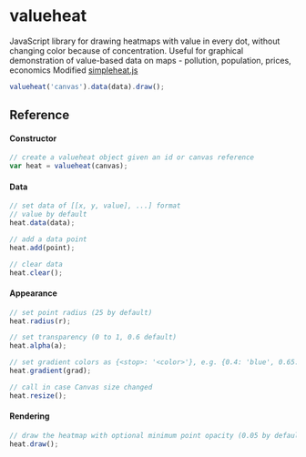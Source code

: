 valueheat
==========

JavaScript library for drawing heatmaps with value in every dot, without changing color because of concentration.
Useful for graphical demonstration of value-based data on maps - pollution, population, prices, economics 
Modified [simpleheat.js](https://github.com/mourner/simpleheat)

```js
valueheat('canvas').data(data).draw();
```

## Reference

#### Constructor

```js
// create a valueheat object given an id or canvas reference
var heat = valueheat(canvas);
```

#### Data

```js
// set data of [[x, y, value], ...] format
// value by default
heat.data(data);

// add a data point
heat.add(point);

// clear data
heat.clear();
```

#### Appearance

```js
// set point radius (25 by default)
heat.radius(r);

// set transparency (0 to 1, 0.6 default)
heat.alpha(a);

// set gradient colors as {<stop>: '<color>'}, e.g. {0.4: 'blue', 0.65: 'lime', 1: 'red'}
heat.gradient(grad);

// call in case Canvas size changed
heat.resize();
```

#### Rendering

```js
// draw the heatmap with optional minimum point opacity (0.05 by default)
heat.draw();
```